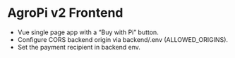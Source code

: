 # AgroPi v2 Frontend

- Vue single page app with a “Buy with Pi” button.
- Configure CORS backend origin via backend/.env (ALLOWED_ORIGINS).
- Set the payment recipient in backend env.
